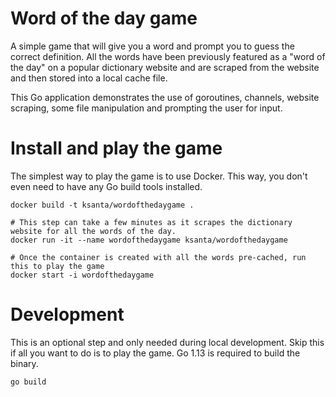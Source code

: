 # Word of the day game
A simple game that will give you a word and prompt you to guess the correct definition. All the words have been
previously featured as a "word of the day" on a popular dictionary website and are scraped from the website and then 
stored into a local cache file.

This Go application demonstrates the use of goroutines, channels, website scraping, some file manipulation and prompting
the user for input.

# Install and play the game
The simplest way to play the game is to use Docker. This way, you don't even need to have any Go build tools installed.

```shell script
docker build -t ksanta/wordofthedaygame .

# This step can take a few minutes as it scrapes the dictionary website for all the words of the day.
docker run -it --name wordofthedaygame ksanta/wordofthedaygame

# Once the container is created with all the words pre-cached, run this to play the game
docker start -i wordofthedaygame
```

# Development
This is an optional step and only needed during local development. Skip this if all you want to do is to play the game.
Go 1.13 is required to build the binary.
```shell script
go build
````
